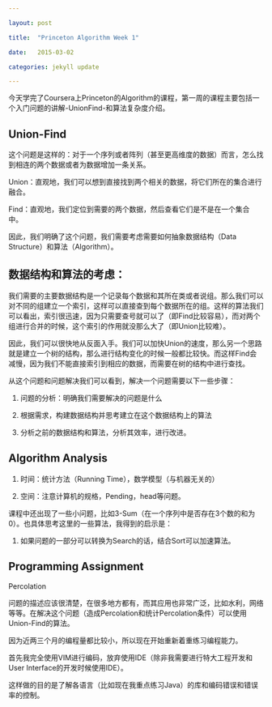 ```yaml
---

layout: post

title:  "Princeton Algorithm Week 1"

date:   2015-03-02

categories: jekyll update

---
```


今天学完了Coursera上Princeton的Algorithm的课程，第一周的课程主要包括一个入门问题的讲解-UnionFind-和算法复杂度介绍。

## Union-Find
这个问题是这样的：对于一个序列或者阵列（甚至更高维度的数据）而言，怎么找到相连的两个数据或者为数据增加一条关系。

Union：直观地，我们可以想到直接找到两个相关的数据，将它们所在的集合进行融合。

Find：直观地，我们定位到需要的两个数据，然后查看它们是不是在一个集合中。

因此，我们明确了这个问题，我们需要考虑需要如何抽象数据结构（Data Structure）和算法（Algorithm）。

## 数据结构和算法的考虑：
我们需要的主要数据结构是一个记录每个数据和其所在类或者说组。那么我们可以对不同的组建立一个索引，这样可以直接查到每个数据所在的组。这样的算法我们可以看出，索引很迅速，因为只需要查号就可以了（即Find比较容易），而对两个组进行合并的时候，这个索引的作用就没那么大了（即Union比较难）。

因此，我们可以很快地从反面入手。我们可以加快Union的速度，那么另一个思路就是建立一个树的结构，那么进行结构变化的时候一般都比较快。而这样Find会减慢，因为我们不能直接索引到相应的数据，而需要在树的结构中进行查找。

从这个问题和问题解决我们可以看到，解决一个问题需要以下一些步骤：

1. 问题的分析：明确我们需要解决的问题是什么

2. 根据需求，构建数据结构并思考建立在这个数据结构上的算法

3. 分析之前的数据结构和算法，分析其效率，进行改进。

## Algorithm Analysis
1. 时间：统计方法（Running Time），数学模型（与机器无关的）

2. 空间：注意计算机的规格，Pending，head等问题。



课程中还出现了一些小问题，比如3-Sum（在一个序列中是否存在3个数的和为0）。也具体思考这里的一些算法，我得到的启示是：

1. 如果问题的一部分可以转换为Search的话，结合Sort可以加速算法。

## Programming Assignment
Percolation

问题的描述应该很清楚，在很多地方都有，而其应用也非常广泛，比如水利，网络等等。在解决这个问题（造成Percolation和统计Percolation条件）可以使用Union-Find的算法。

因为近两三个月的编程量都比较小，所以现在开始重新着重练习编程能力。

首先我完全使用VIM进行编码，放弃使用IDE（除非我需要进行特大工程开发和User Interface的开发时候使用IDE）。

这样做的目的是了解各语言（比如现在我重点练习Java）的库和编码错误和错误率的控制。